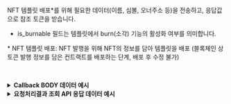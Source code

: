 NFT 템플릿 배포*를 위해 필요한 데이터(이름, 심볼, 오너주소 등)을 전송하고, 응답값으로 참조 토큰을 받습니다.
- is_burnable 필드는 템플릿에서 burn(소각) 기능의 활성화 여부를 의미합니다.

\* NFT 템플릿 배포: NFT 발행을 위해 NFT의 정보를 담아 템플릿을 배포 (블록체인 상 토큰 발행 정보를 담은 컨트랙트를 배포하는 단계, 배포 후 수정 불가)
<p><br/></p>

<details>
  <summary><b>Callback BODY 데이터 예시</b></summary>

  ```plaintext
  # contract_id 필드는 배포된 NFT 컨트랙트의 식별자이며 컨트랙트를 사용하는 API에서 필요합니다. 
  {
      “request_id”: “21c6c1c4-ca95-4144-9bc3-0d44456d3243”,
      “status”: “SUCCESS”,
      “reason”: “”,
      “results”: {
            "contract": {
                “contract_id”: “93462407-7410-44f3-bbb4-648f1d732fa0”,
                "network_chain_id": 11,
                "contract_address": "0x379A77AD8c89b5d1366e77D1f3a168706A9e287e",
                "owner_address": "0x579A77AD8c89b5d1366e77D1f3a168706A9e287e",
                "name": "WEB2X NFT",
                "symbol": "W2NFT",
                "is_burnable": true,
                “ids” : [1, 2, 3, 4]
            },
            “transaction_hash”: “0xbd0c8192a39a70525e4b243f67d31c9656bb…”
      }
  }
  ```
</details>

<details>
  <summary><b>요청처리결과 조회 API 응답 데이터 예시</b></summary>

  ```plaintext
  # contract_id 필드는 배포된 NFT 컨트랙트의 식별자이며 컨트랙트를 사용하는 API에서 필요합니다. 
  {
      “code”: “20000”,
      “message”: “SUCCESS”,
      “request_id”: “21c6c1c4-ca95-4144-9bc3-0d44456d3243”,
      “results”: {
            "contract": {
                “contract_id”: “93462407-7410-44f3-bbb4-648f1d732fa0”,
                "network_chain_id": 11,
                "contract_address": "0x379A77AD8c89b5d1366e77D1f3a168706A9e287e",
                "owner_address": "0x579A77AD8c89b5d1366e77D1f3a168706A9e287e",
                "name": "WEB2X NFT",
                "symbol": "W2NFT",
                "is_burnable": true,
                “ids” : [1, 2, 3, 4]
            },
            “transaction_hash”: “0xbd0c8192a39a70525e4b243f67d31c9656bb…”
            “requested_at”: “2024-04-19T02:16:44.53415005Z”,
            “finished_at”: “2024-04-19T02:16:44.53415005Z”
      }
  }
  ```
</details>
